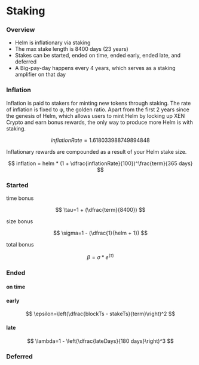 # Staking

### Overview

* Helm is inflationary via staking
* The max stake length is 8400 days (23 years)
* Stakes can be started, ended on time, ended early, ended late, and deferred
* A Big-pay-day happens every 4 years, which serves as a staking amplifier on that day

### Inflation

Inflation is paid to stakers for minting new tokens through staking. The rate of inflation is fixed to φ, the golden ratio. Apart from the first 2 years since the genesis of Helm, which allows users to mint Helm by locking up XEN Crypto and earn bonus rewards, the only way to produce more Helm is with staking.

$$
inflationRate = 1.618033988749894848
$$

Inflationary rewards are compounded as a result of your Helm stake size.

$$
inflation = helm * (1 + \dfrac{inflationRate}{100})^\frac{term}{365 
days}
$$

###

### Started

time bonus

$$
\tau=1 + (\dfrac{term}{8400})
$$

size bonus

$$
\sigma=1 - (\dfrac{1}{helm + 1})
$$

total bonus

$$
\beta = \sigma * e^{(\tau)}
$$

### Ended

#### on time

#### early

$$
\epsilon=\left(\dfrac{blockTs - stakeTs}{term}\right)^2
$$

#### late

$$
\lambda=1 - \left(\dfrac{lateDays}{180 days}\right)^3
$$

### Deferred

